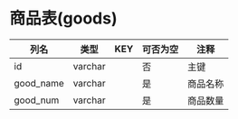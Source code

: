 # 商品表(goods)
| 列名   | 类型   | KEY  | 可否为空 | 注释   |
| ---- | ---- | ---- | ---- | ---- |
|id|varchar||否|主键|
|good_name|varchar||是|商品名称|
|good_num|varchar||是|商品数量|

